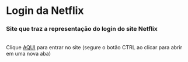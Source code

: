# Login da Netflix
### Site  que traz a representação do login  do site Netflix
<br>
Clique <a href="https://paulo-cidrao.github.io/Login-Netflix/">AQUI</a> para entrar no site (segure o botão CTRL ao clicar para abrir em uma nova aba)
